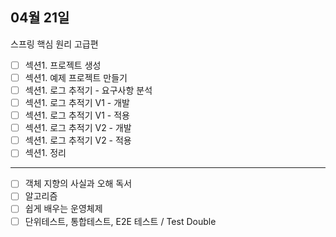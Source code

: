 ## 04월 21일

스프링 핵심 원리 고급편

- [ ] 섹션1. 프로젝트 생성
- [ ] 섹션1. 예제 프로젝트 만들기
- [ ] 섹션1. 로그 추적기 - 요구사항 분석
- [ ] 섹션1. 로그 추적기 V1 - 개발
- [ ] 섹션1. 로그 추적기 V1 - 적용
- [ ] 섹션1. 로그 추적기 V2 - 개발
- [ ] 섹션1. 로그 추적기 V2 - 적용
- [ ] 섹션1. 정리

---

- [ ] 객체 지향의 사실과 오해 독서
- [ ] 알고리즘
- [ ] 쉽게 배우는 운영체제
- [ ] 단위테스트, 통합테스트, E2E 테스트 / Test Double
